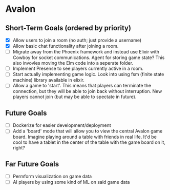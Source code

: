 # Avalon

Short-Term Goals (ordered by priority)
--
- [x] Allow users to join a room (no auth; just provide a username)
- [x] Allow basic chat functionality after joining a room.
- [ ] Migrate away from the Phoenix framework and instead use Elixir with Cowboy for socket communications. Agent for storing game state? This also invovles moving the Elm code into a seperate folder.
- [ ] Implement Presense to see players currently active in a room.
- [ ] Start actually implementing game logic. Look into using fsm (finite state machine) library available in elixir.
- [ ] Allow a game to 'start'. This means that players can terminate the connection, but they will be able to join back without interruption. New players cannot join (but may be able to spectate in future).

Future Goals
---
- [ ] Dockerize for easier development/deployment
- [ ] Add a 'board' mode that will allow you to view the central Avalon game board. Imagine playing around a table with friends in real life. It'd be cool to have a tablet in the center of the table with the game board on it, right?

Far Future Goals
---
- [ ] Permform visualization on game data
- [ ] AI players by using some kind of ML on said game data
